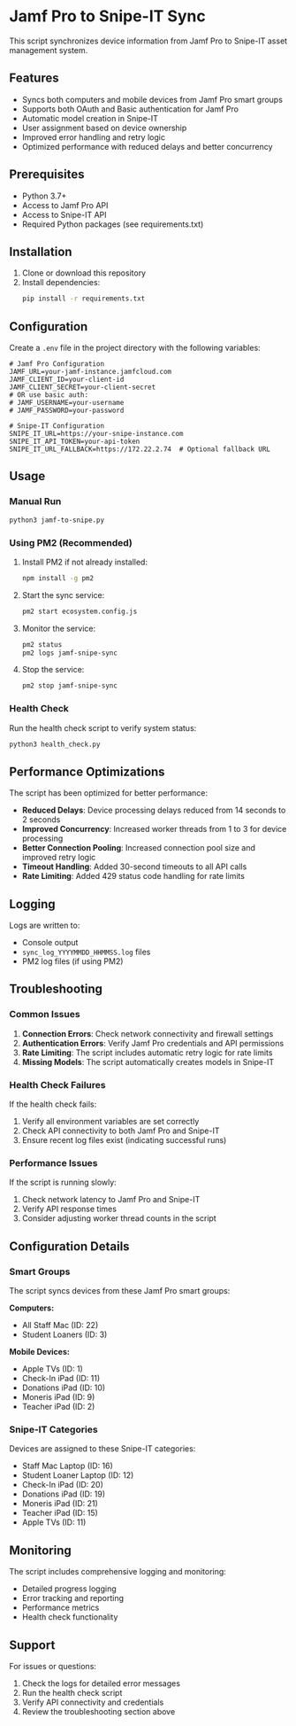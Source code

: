 # Jamf Pro to Snipe-IT Sync

This script synchronizes device information from Jamf Pro to Snipe-IT asset management system.

## Features

- Syncs both computers and mobile devices from Jamf Pro smart groups
- Supports both OAuth and Basic authentication for Jamf Pro
- Automatic model creation in Snipe-IT
- User assignment based on device ownership
- Improved error handling and retry logic
- Optimized performance with reduced delays and better concurrency

## Prerequisites

- Python 3.7+
- Access to Jamf Pro API
- Access to Snipe-IT API
- Required Python packages (see requirements.txt)

## Installation

1. Clone or download this repository
2. Install dependencies:
   ```bash
   pip install -r requirements.txt
   ```

## Configuration

Create a `.env` file in the project directory with the following variables:

```env
# Jamf Pro Configuration
JAMF_URL=your-jamf-instance.jamfcloud.com
JAMF_CLIENT_ID=your-client-id
JAMF_CLIENT_SECRET=your-client-secret
# OR use basic auth:
# JAMF_USERNAME=your-username
# JAMF_PASSWORD=your-password

# Snipe-IT Configuration
SNIPE_IT_URL=https://your-snipe-instance.com
SNIPE_IT_API_TOKEN=your-api-token
SNIPE_IT_URL_FALLBACK=https://172.22.2.74  # Optional fallback URL
```

## Usage

### Manual Run

```bash
python3 jamf-to-snipe.py
```

### Using PM2 (Recommended)

1. Install PM2 if not already installed:
   ```bash
   npm install -g pm2
   ```

2. Start the sync service:
   ```bash
   pm2 start ecosystem.config.js
   ```

3. Monitor the service:
   ```bash
   pm2 status
   pm2 logs jamf-snipe-sync
   ```

4. Stop the service:
   ```bash
   pm2 stop jamf-snipe-sync
   ```

### Health Check

Run the health check script to verify system status:

```bash
python3 health_check.py
```

## Performance Optimizations

The script has been optimized for better performance:

- **Reduced Delays**: Device processing delays reduced from 14 seconds to 2 seconds
- **Improved Concurrency**: Increased worker threads from 1 to 3 for device processing
- **Better Connection Pooling**: Increased connection pool size and improved retry logic
- **Timeout Handling**: Added 30-second timeouts to all API calls
- **Rate Limiting**: Added 429 status code handling for rate limits

## Logging

Logs are written to:
- Console output
- `sync_log_YYYYMMDD_HHMMSS.log` files
- PM2 log files (if using PM2)

## Troubleshooting

### Common Issues

1. **Connection Errors**: Check network connectivity and firewall settings
2. **Authentication Errors**: Verify Jamf Pro credentials and API permissions
3. **Rate Limiting**: The script includes automatic retry logic for rate limits
4. **Missing Models**: The script automatically creates models in Snipe-IT

### Health Check Failures

If the health check fails:

1. Verify all environment variables are set correctly
2. Check API connectivity to both Jamf Pro and Snipe-IT
3. Ensure recent log files exist (indicating successful runs)

### Performance Issues

If the script is running slowly:

1. Check network latency to Jamf Pro and Snipe-IT
2. Verify API response times
3. Consider adjusting worker thread counts in the script

## Configuration Details

### Smart Groups

The script syncs devices from these Jamf Pro smart groups:

**Computers:**
- All Staff Mac (ID: 22)
- Student Loaners (ID: 3)

**Mobile Devices:**
- Apple TVs (ID: 1)
- Check-In iPad (ID: 11)
- Donations iPad (ID: 10)
- Moneris iPad (ID: 9)
- Teacher iPad (ID: 2)

### Snipe-IT Categories

Devices are assigned to these Snipe-IT categories:

- Staff Mac Laptop (ID: 16)
- Student Loaner Laptop (ID: 12)
- Check-In iPad (ID: 20)
- Donations iPad (ID: 19)
- Moneris iPad (ID: 21)
- Teacher iPad (ID: 15)
- Apple TVs (ID: 11)

## Monitoring

The script includes comprehensive logging and monitoring:

- Detailed progress logging
- Error tracking and reporting
- Performance metrics
- Health check functionality

## Support

For issues or questions:

1. Check the logs for detailed error messages
2. Run the health check script
3. Verify API connectivity and credentials
4. Review the troubleshooting section above
